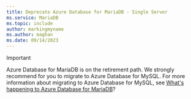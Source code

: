 ```yaml
---
title: Deprecate Azure Database for MariaDB - Single Server
ms.service: MariaDB
ms.topic: include
author: markingmyname
ms.author: maghan
ms.date: 09/14/2023
---
```


> [!IMPORTANT]
> Azure Database for MariaDB is on the retirement path. We strongly recommend for you to migrate to Azure Database for MySQL. For more information about migrating to Azure Database for MySQL, see [What's happening to Azure Database for MariaDB](https://aka.ms/WhatsHappeningToMariaDB)?